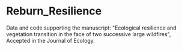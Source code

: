 # Reburn_Resilience

Data and code supporting the manuscript: "Ecological resilience and vegetation transition in the face of two successive large wildfires", Accepted in the Journal of Ecology.
